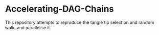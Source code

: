 # Accelerating-DAG-Chains
This repository attempts to reproduce the tangle tip selection and random walk, and parallelise it. 
